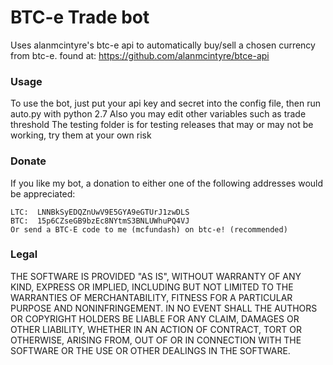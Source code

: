 BTC-e Trade bot
===============

Uses alanmcintyre's btc-e api to automatically buy/sell a chosen currency from btc-e.
found at: https://github.com/alanmcintyre/btce-api

### Usage

To use the bot, just put your api key and secret into the config file, then run auto.py with python 2.7
Also you may edit other variables such as trade threshold
The testing folder is for testing releases that may or may not be working, try them at your own risk
### Donate

If you like my bot, a donation to either one of the following addresses  would be appreciated:

    LTC:  LNNBkSyEDQZnUwV9E5GYA9eGTUrJ1zwDLS
    BTC:  15p6CZseGB9bzEc8NYtmS3BNLUWhuPQ4VJ
    Or send a BTC-E code to me (mcfundash) on btc-e! (recommended)

### Legal

THE SOFTWARE IS PROVIDED "AS IS", WITHOUT WARRANTY OF ANY KIND, EXPRESS OR
IMPLIED, INCLUDING BUT NOT LIMITED TO THE WARRANTIES OF MERCHANTABILITY,
FITNESS FOR A PARTICULAR PURPOSE AND NONINFRINGEMENT. IN NO EVENT SHALL THE
AUTHORS OR COPYRIGHT HOLDERS BE LIABLE FOR ANY CLAIM, DAMAGES OR OTHER
LIABILITY, WHETHER IN AN ACTION OF CONTRACT, TORT OR OTHERWISE, ARISING FROM,
OUT OF OR IN CONNECTION WITH THE SOFTWARE OR THE USE OR OTHER DEALINGS IN
THE SOFTWARE.
